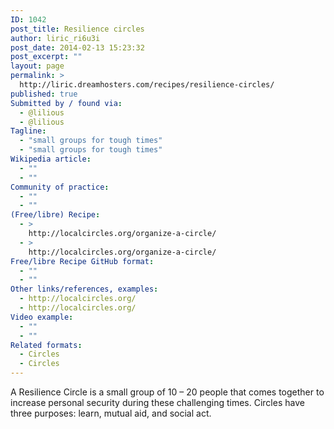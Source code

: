 ```yaml
---
ID: 1042
post_title: Resilience circles
author: liric_ri6u3i
post_date: 2014-02-13 15:23:32
post_excerpt: ""
layout: page
permalink: >
  http://liric.dreamhosters.com/recipes/resilience-circles/
published: true
Submitted by / found via:
  - @lilious
  - @lilious
Tagline:
  - "small groups for tough times"
  - "small groups for tough times"
Wikipedia article:
  - ""
  - ""
Community of practice:
  - ""
  - ""
(Free/libre) Recipe:
  - >
    http://localcircles.org/organize-a-circle/
  - >
    http://localcircles.org/organize-a-circle/
Free/libre Recipe GitHub format:
  - ""
  - ""
Other links/references, examples:
  - http://localcircles.org/
  - http://localcircles.org/
Video example:
  - ""
  - ""
Related formats:
  - Circles
  - Circles
---
```

A Resilience Circle is a small group of 10 – 20 people that comes together to increase personal security during these challenging times. Circles have three purposes: learn, mutual aid, and social act.